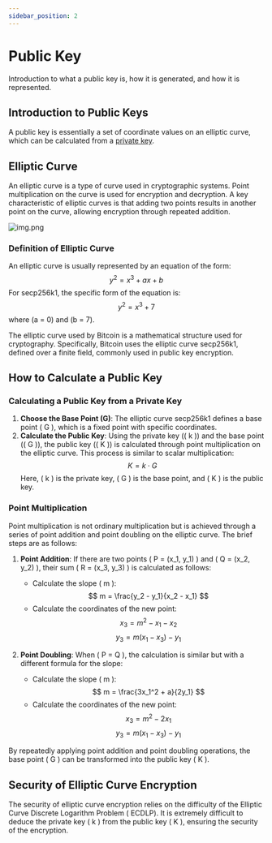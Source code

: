 ```yaml
---
sidebar_position: 2
---
```


# Public Key

Introduction to what a public key is, how it is generated, and how it is represented.

## Introduction to Public Keys

A public key is essentially a set of coordinate values on an elliptic curve, which can be calculated from
a [private key](private-key.md).

## Elliptic Curve

An elliptic curve is a type of curve used in cryptographic systems. Point multiplication on the curve is used for
encryption and decryption. A key characteristic of elliptic curves is that adding two points results in another point on
the curve, allowing encryption through repeated addition.

![img.png](/img/bitcoin-elliptic-curve.png)

### Definition of Elliptic Curve

An elliptic curve is usually represented by an equation of the form:
$$ y^2 = x^3 + ax + b $$
For secp256k1, the specific form of the equation is:
$$ y^2 = x^3 + 7 $$
where \(a = 0\) and \(b = 7\).

The elliptic curve used by Bitcoin is a mathematical structure used for cryptography. Specifically, Bitcoin uses the
elliptic curve secp256k1, defined over a finite field, commonly used in public key encryption.

## How to Calculate a Public Key

### Calculating a Public Key from a Private Key

1. **Choose the Base Point (G)**: The elliptic curve secp256k1 defines a base point \( G \), which is a fixed point with
   specific coordinates.
2. **Calculate the Public Key**: Using the private key (\( k \)) and the base point (\( G \)), the public key (\( K \))
   is calculated through point multiplication on the elliptic curve. This process is similar to scalar multiplication:
   $$ K = k \cdot G $$
   Here, \( k \) is the private key, \( G \) is the base point, and \( K \) is the public key.

### Point Multiplication

Point multiplication is not ordinary multiplication but is achieved through a series of point addition and point
doubling on the elliptic curve. The brief steps are as follows:

1. **Point Addition**: If there are two points \( P = (x_1, y_1) \) and \( Q = (x_2, y_2) \), their sum \( R = (x_3,
   y_3) \) is calculated as follows:
    - Calculate the slope \( m \):
      $$ m = \frac{y_2 - y_1}{x_2 - x_1} $$
    - Calculate the coordinates of the new point:
      $$ x_3 = m^2 - x_1 - x_2 $$
      $$ y_3 = m(x_1 - x_3) - y_1 $$

2. **Point Doubling**: When \( P = Q \), the calculation is similar but with a different formula for the slope:
    - Calculate the slope \( m \):
      $$ m = \frac{3x_1^2 + a}{2y_1} $$
    - Calculate the coordinates of the new point:
      $$ x_3 = m^2 - 2x_1 $$
      $$ y_3 = m(x_1 - x_3) - y_1 $$

By repeatedly applying point addition and point doubling operations, the base point \( G \) can be transformed into the
public key \( K \).

## Security of Elliptic Curve Encryption

The security of elliptic curve encryption relies on the difficulty of the Elliptic Curve Discrete Logarithm Problem (
ECDLP). It is extremely difficult to deduce the private key \( k \) from the public key \( K \), ensuring the security
of the encryption.

